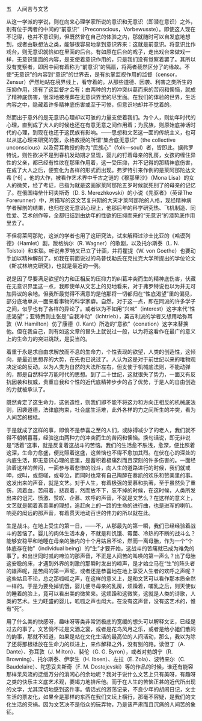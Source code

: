 五　人间苦与文艺

  

从这一学派的学说，则在向来心理学家所说的意识和无意识（即潜在意识）之外，别有位于两者的中间的“前意识”（Preconscious，Vorbewusste）。即使这人现在不记得，也并不意识到，但既然曾在自己的体验之内，那就随时可以自发底地想到，或者由联想法之类，能够很容易地拿到意识界来：这就是前意识。将意识比作戏台，则无意识就恰如在里面的后台。有如原在后台的戏子，走出戏台来做戏一样，无意识里面的内容，是支使着意识作用的，只是我们没有觉察着罢了。其所以没有觉察者，即因中间有着称为“前意识”的隔扇，将两者截然区分了的缘故。不使“无意识”的内容到“意识”的世界去，是有执掌监视作用的监督（censor，Zensur）俨然地站在境界线上，看守着的。从那些道德、因袭、利害之类所生的压抑作用，须有了这监督才会有；由两种的力的冲突纠葛而来的苦闷和懊恼，就成了精神底伤害，很深地被埋葬在无意识界里的尽里面。在我们的体验的世界，生活内容之中，隐藏着许多精神底伤害或至于可惨，但意识地却并不觉着的。

然而出于意外的是无意识心理却以可骇的力量支使着我们。为个人，则幼年时代的心理，直到成了大人的时候也还在有意无意之间作用着；为民族，则原始底神话时代的心理，到现在也还于这民族有影响。——思想和文艺这一面的传统主义，也可以从这心理来研究的罢，永格教授的所谓“集合底无意识”（the collective unconscious）以及荷耳教授的称为“民族心”（folk—soul）者，皆即此。据弗罗特说，则性欲决不是到春机发动期才显现，婴儿的钉着母亲的乳房，女孩的缠住异性的父亲，都已经有性欲在那里作用着，这一受压抑，并不记得的那精神底伤害，在成了大人之后，便变化为各样的形式而出现。弗罗特引来作例的是莱阿那陀达文希 [^6] 。他的大作，被看作艺术界中千古之谜的《穆那里沙》（Mona Lisa）的女人的微笑，经了考证，已指为就是这画家莱阿那陀五岁时候就死别了的母亲的记忆了。在俄国梅垒什珂夫斯奇（D. S. Merezhkovski）的小说《先驱者》（英译The Forerunner）中，所描写的这文艺复兴期的大天才莱阿那陀的人格，现经精神病学者解剖的结果，也归在这无意识心理上，他那后年的科学研究热、飞机制造、同性爱、艺术创作等，全都归结到由幼年的性欲的压抑而来的“无意识”的潜势底作用里去了。

不但将莱阿那陀，这派的学者也用了这研究法，试来解释过沙士比亚的《哈谟列德》（Hamlet）剧，跋格纳尔（R. Wagner）的歌剧，以及托尔斯泰（L. N. Tolstoi）和来瑙。听说弗罗特又已立了计画，并将瞿提（W. von Goethe）也要动手加以精神解剖了。如我在前面说过的乌普伐勒氏在克拉克大学所提出的学位论文《斯忒林培克研究》，也就是最近的一例。

说是因了尽要满足欲望的力和正相反的压抑力的纠葛冲突而生的精神底伤害，伏藏在无意识界里这一点，我即使单从文艺上的见地看来，对于弗罗特说也以为并无可加异议的余地。但我所最觉得不满意的是他那将一切都归在“性底渴望”里的偏见，部分底地单从一面来看事物的科学家癖。自然，对于这一点，即在同派的许多学子之间，似乎也有了各样的异论了。或者以为不如用“兴味”（interest）这字来代“性底渴望”；亚特赉则主张是“自我冲动”（Ichtrieb），英吉利派的学者又想用哈弥耳敦（W. Hamilton）仿了康德（I. Kant）所造的“意欲”（conation）这字来替换他。但在我自己，则有如这文章的冒头上就说过一般，以为将这看作在最广的意义上的生命力的突进跳跃，是妥当的。

着重于永是求自由求解放而不息的生命力，个性表现的欲望，人类的创造性，这倾向，是最近思想界的大势，在先也已说过了。人认为这是对于前世纪以来的唯物观决定论的反动。以为人类为自然的大法所左右，但支使于机械底法则，不能动弹的，那是自然科学万能时代的思想。到了二十世纪，这就很失了势力，一面又有反抗因袭和权威，贵重自我和个性的近代底精神步步的占了优势，于是人的自由创造的力就被承认了。

既然肯定了这生命力，这创造性，则我们即不能不将这力和方向正相反的机械底法则，因袭道德，法律底拘束，社会底生活难，此外各样的力之间所生的冲突，看为人间苦的根柢。

于是就成了这样的事，即倘不是恭喜之至的人们，或脉搏减少了的老人，我们就不得不朝朝暮暮，经验这由两种力的冲突而生的苦闷和懊恼。换句话说，即无非说是“活着”这事，就是反复着这战斗的苦恼。我们的生活愈不肤浅，愈深，便比照着这深，生命力愈盛，便比照着这盛，这苦恼也不得不愈加其烈。在伏在心的深处的内底生活，即无意识心理的底里，是蓄积着极痛烈而且深刻的许多伤害的。一面经验着这样的苦闷，一面参与着悲惨的战斗，向人生的道路进行的时候，我们就或呻，或叫，或怨嗟，或号泣，而同时也常有自己陶醉在奏凯的欢乐和赞美里的事。这发出来的声音，就是文艺。对于人生，有着极强的爱慕和执著，至于虽然负了重伤，流着血，苦闷着，悲哀着，然而放不下，忘不掉的时候，在这时候，人类所发出来的诅咒、愤激、赞叹、企慕、欢呼的声音，不就是文艺么？在这样的意义上，文艺就是朝着真善美的理想，追赶向上的一路的生命的进行曲，也是进军的喇叭。响亮的闳远的那声音，有着贯天地动百世的伟力的所以就在此。

生是战斗。在地上受生的第一日，——不，从那最先的第一瞬，我们已经经验着战斗的苦恼了。婴儿的肉体生活本身，不就是和饥饿、霉菌、冷热的不断的战斗么？能够安稳平和地睡在母亲的胎内的十个月姑且不论，然而一离母胎，作为一个“个体底存在物”（individual being）的“生”才要开始，这战斗的苦痛就已成为难免的事了。和出世同时呱的啼泣的那声音，不正是人间苦的叫唤的第一声么？出了母胎这安稳的床，才遇到外界的刺激的那瞬时发出的啼声，是才始立马在“生”的阵头者的雄声呢，是苦闷的第一声呢，或者还是恭喜地在地上享受人生者的欢呼之声呢？这些姑且不论，总之那呱呱之声，在这样的意义上，是和文艺可以看作那本质全然一样的。于是为要免掉饥饿，婴儿便寻母亲的乳房，烦躁着，哺乳之后，则天使似的睡着的脸上，竟可以看出美的微笑来。这烦躁和这微笑，这就是人类的诗歌，人类的艺术。生力旺盛的婴儿，呱呱之声也闳大。在没有这声音，没有这艺术的，惟有“死”。

用了什么美的快感呀，趣味呀等类非常消极底的宽缓的想头可以解释文艺，已经是过去的事了。文艺倘不过是文酒之宴，或者是花鸟风月之乐，或者是给小姐们散闷的韵事，那就不知道，如果是站在文化生活的最高位的人间活动，那么，我以为除了还将那根柢放在生命力的跃进上，来作解释之外，没有别的路。读但丁（A. Dante）、弥耳敦（J. Milton）、裴伦（G. G. Byron），或者对勃朗宁（R. Browning）、托尔斯泰、伊孛生（H. Ibsen）、左拉（E. Zola）、波特来尔（C. Baudelaire）、陀思妥夫斯奇（F. M. Dostojevski）等的作品的时候，谁还有能容那样呆风流的迂缓万分的消闲心的余地呢？我对于说什么文艺上只有美呀，有趣呀之类的快乐主义底艺术观，要竭力地排斥他。而于在人生的苦恼正甚的近代所出现的文学，尤其深切地感到这件事。情话式的游荡记录，不良少年的胡闹日记，文士生活的票友化，如果全是那样的东西在我们文坛上横行，那毫不容疑，是我们的文化生活的灾祸。因为文艺决不是俗众的玩弄物，乃是该严肃而且沉痛的人间苦的象征。